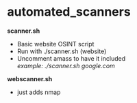 # automated_scanners  

**scanner.sh**  
- Basic website OSINT script  
- Run with ./scanner.sh (website)  
- Uncomment amass to have it included  
_example: ./scanner.sh google.com_  

**webscanner.sh**  
- just adds nmap
